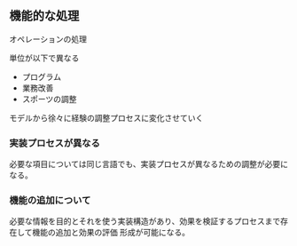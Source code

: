 ## 機能的な処理

オペレーションの処理

単位が以下で異なる
- プログラム
- 業務改善
- スポーツの調整

モデルから徐々に経験の調整プロセスに変化させていく

### 実装プロセスが異なる
必要な項目については同じ言語でも、実装プロセスが異なるための調整が必要になる。

### 機能の追加について
必要な情報を目的とそれを使う実装構造があり、効果を検証するプロセスまで存在して機能の追加と効果の評価
形成が可能になる。

